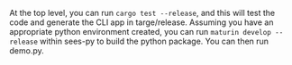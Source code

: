 At the top level, you can run `cargo test --release`, and this will test the code and generate the CLI app in targe/release.  Assuming you have an appropriate python environment created, you can run `maturin develop --release` within sees-py to build the python package.  You can then run demo.py.  
